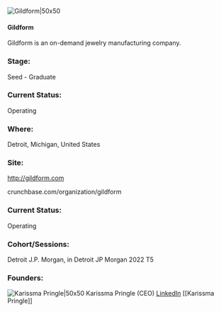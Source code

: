 

![Gildform|50x50](https://res.cloudinary.com/crunchbase-production/image/upload/5cf5a7f01abb436b9ab0)

#### Gildform
Gildform is an on-demand jewelry manufacturing company.

### Stage: 
Seed - Graduate 

### Current Status: 
Operating

### Where:
Detroit, Michigan, United States

### Site:
http://gildform.com



crunchbase.com/organization/gildform

### Current Status: 
Operating

### Cohort/Sessions: 
Detroit J.P. Morgan, in Detroit JP Morgan 2022 T5

### Founders: 

![Karissma Pringle|50x50](https://www.f6s.com/static-resource/images/profile-placeholder-user.jpg) Karissma Pringle (CEO) [LinkedIn](https://linkedin.com/in/karissma-yve-831607114) [[Karissma Pringle]]


